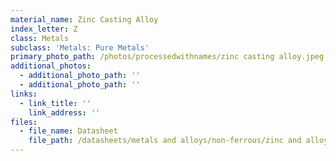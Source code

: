 ```yaml
---
material_name: Zinc Casting Alloy
index_letter: Z
class: Metals
subclass: 'Metals: Pure Metals'
primary_photo_path: /photos/processedwithnames/zinc casting alloy.jpeg
additional_photos:
  - additional_photo_path: ''
  - additional_photo_path: ''
links:
  - link_title: ''
    link_address: ''
files:
  - file_name: Datasheet
    file_path: /datasheets/metals and alloys/non-ferrous/zinc and alloys/zinc die-casting alloys.pdf
---
```


